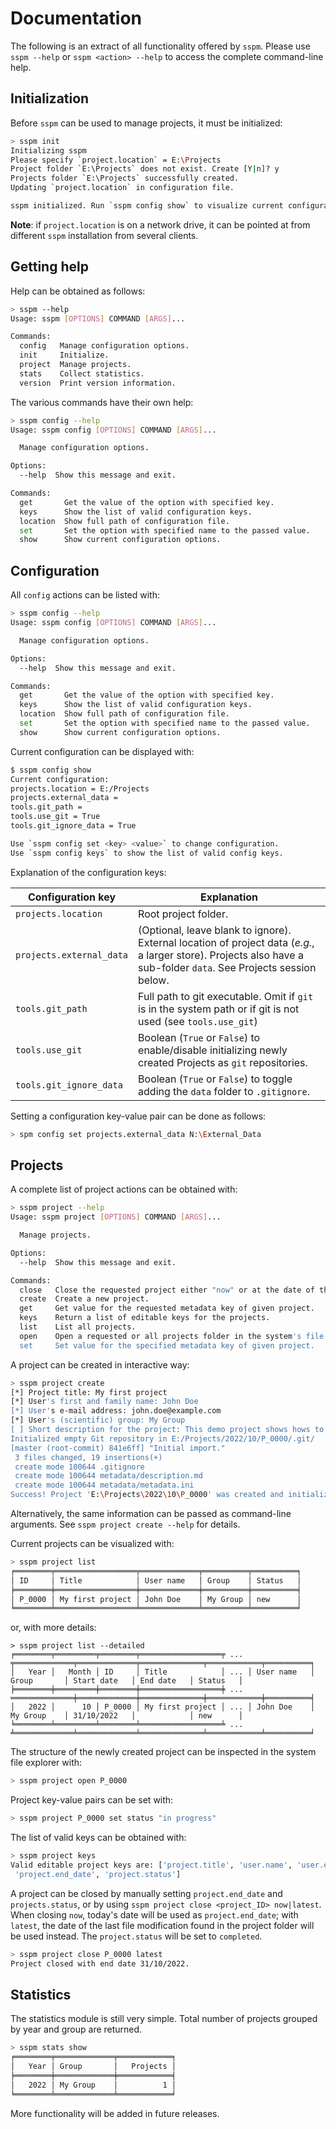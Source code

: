 # Documentation

The following is an extract of all functionality offered by `sspm`. Please use `sspm --help` or `sspm <action> --help` to access the complete command-line help. 

## Initialization

Before `sspm` can be used to manage projects, it must be initialized:

```bash
> sspm init
Initializing sspm
Please specify `project.location` = E:\Projects
Project folder `E:\Projects` does not exist. Create [Y|n]? y
Projects folder `E:\Projects` successfully created.
Updating `project.location` in configuration file.

sspm initialized. Run `sspm config show` to visualize current configuration.
```

**Note**: if `project.location` is on a network drive, it can be pointed at from different `sspm` installation from several clients.

## Getting help

Help can be obtained as follows:

```bash
> sspm --help
Usage: sspm [OPTIONS] COMMAND [ARGS]...

Commands:
  config   Manage configuration options.
  init     Initialize.
  project  Manage projects.
  stats    Collect statistics.
  version  Print version information.
```

The various commands have their own help:

```bash
> sspm config --help
Usage: sspm config [OPTIONS] COMMAND [ARGS]...

  Manage configuration options.

Options:
  --help  Show this message and exit.

Commands:
  get       Get the value of the option with specified key.
  keys      Show the list of valid configuration keys.
  location  Show full path of configuration file.
  set       Set the option with specified name to the passed value.
  show      Show current configuration options.
```

## Configuration

All `config` actions can be listed with:

```bash
> sspm config --help
Usage: sspm config [OPTIONS] COMMAND [ARGS]...

  Manage configuration options.

Options:
  --help  Show this message and exit.

Commands:
  get       Get the value of the option with specified key.
  keys      Show the list of valid configuration keys.
  location  Show full path of configuration file.
  set       Set the option with specified name to the passed value.
  show      Show current configuration options.
```

Current configuration can be displayed with:

```bash
$ sspm config show
Current configuration:
projects.location = E:/Projects
projects.external_data =
tools.git_path =
tools.use_git = True
tools.git_ignore_data = True

Use `sspm config set <key> <value>` to change configuration.
Use `sspm config keys` to show the list of valid config keys.
```

Explanation of the configuration keys:

| Configuration key        | Explanation                                                  |
| ------------------------ | ------------------------------------------------------------ |
| `projects.location`      | Root project folder.                                         |
| `projects.external_data` | (Optional, leave blank to ignore). External location of project data (*e.g.*, a larger store). Projects also have a sub-folder `data`. See Projects session below. |
| `tools.git_path`         | Full path to git executable. Omit if `git` is in the system path or if git is not used (see `tools.use_git`) |
| `tools.use_git`          | Boolean (`True` or `False`) to enable/disable initializing newly created Projects as `git` repositories. |
| `tools.git_ignore_data`  | Boolean (`True` or `False`) to toggle adding the `data` folder to `.gitignore`. |

Setting a configuration key-value pair can be done as follows:

```bash
> spm config set projects.external_data N:\External_Data
```

## Projects

A complete list of project actions can be obtained with:

```bash
> sspm project --help
Usage: sspm project [OPTIONS] COMMAND [ARGS]...

  Manage projects.

Options:
  --help  Show this message and exit.

Commands:
  close   Close the requested project either "now" or at the date of the "latest" modification.
  create  Create a new project.
  get     Get value for the requested metadata key of given project.
  keys    Return a list of editable keys for the projects.
  list    List all projects.
  open    Open a requested or all projects folder in the system's file explorer.
  set     Set value for the specified metadata key of given project.
```

A project can be created in interactive way:

```bash
> sspm project create
[*] Project title: My first project
[*] User's first and family name: John Doe
[*] User's e-mail address: john.doe@example.com
[*] User's (scientific) group: My Group
[ ] Short description for the project: This demo project shows hows to use `sspm`.
Initialized empty Git repository in E:/Projects/2022/10/P_0000/.git/
[master (root-commit) 841e6ff] "Initial import."
 3 files changed, 19 insertions(+)
 create mode 100644 .gitignore
 create mode 100644 metadata/description.md
 create mode 100644 metadata/metadata.ini
Success! Project 'E:\Projects\2022\10\P_0000' was created and initialized.
```

Alternatively, the same information can be passed as command-line arguments. See `sspm project create --help` for details.

Current projects can be visualized with:

```bash
> sspm project list
╒════════╤══════════════════╤═════════════╤══════════╤══════════╕
│ ID     │ Title            │ User name   │ Group    │ Status   │
╞════════╪══════════════════╪═════════════╪══════════╪══════════╡
│ P_0000 │ My first project │ John Doe    │ My Group │ new      │
╘════════╧══════════════════╧═════════════╧══════════╧══════════╛
```

or, with more details:

```
> sspm project list --detailed
╒════════╤═════════╤════════╤══════════════════╤ ... ╤═════════════╤═════════════╤══════════════╤════════════╤══════════╕
│   Year │   Month │ ID     │ Title            │ ... │ User name   │ Group       │ Start date   │ End date   │ Status   │
╞════════╪═════════╪════════╪══════════════════╪ ... ══════════════╪═════════════╪══════════════╪════════════╪══════════╡
│   2022 │      10 │ P_0000 │ My first project │ ... │ John Doe    │ My Group    │ 31/10/2022   │            │ new      │
╘════════╧═════════╧════════╧══════════════════╧ ... ╧═════════════╧═════════════╧══════════════╧════════════╧══════════╛
```

The structure of the newly created project can be inspected in the system file explorer with:

```bash
> sspm project open P_0000
```

Project key-value pairs can be set with:

```bash
> sspm project P_0000 set status "in progress"
```

The list of valid keys can be obtained with:

```bash
> sspm project keys
Valid editable project keys are: ['project.title', 'user.name', 'user.email', 'user.group', 'project.start_date',
 'project.end_date', 'project.status']
```

A project can be closed by manually setting `project.end_date` and `projects.status`, or by using `sspm project close <project_ID> now|latest`. When closing `now`, today's date will be used as `project.end_date`; with `latest`, the date of the last file modification found in the project folder will be used instead. The `project.status` will be set to `completed`.

```bash
> sspm project close P_0000 latest
Project closed with end date 31/10/2022.
```

## Statistics

The statistics module is still very simple. Total number of projects grouped by year and group are returned.

```bash
> sspm stats show
╒════════╤═════════════╤════════════╕
│   Year │ Group       │   Projects │
╞════════╪═════════════╪════════════╡
│   2022 │ My Group    │          1 │
╘════════╧═════════════╧════════════╛
```

More functionality will be added in future releases.